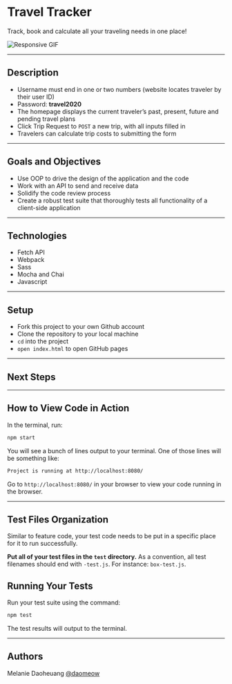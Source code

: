 # Travel Tracker
Track, book and calculate all your traveling needs in one place!

![Responsive GIF](https://media.giphy.com/media/DrCljhWG1TJQtEZtoQ/giphy.gif)

---

## Description
* Username must end in one or two numbers (website locates traveler by their user ID)
* Password: **travel2020**
* The homepage displays the current traveler’s past, present, future and pending travel plans
* Click Trip Request to `POST` a new trip, with all inputs filled in
* Travelers can calculate trip costs to submitting the form  
---
## Goals and Objectives

* Use OOP to drive the design of the application and the code
* Work with an API to send and receive data
* Solidify the code review process
* Create a robust test suite that thoroughly tests all functionality of a client-side application

---
## Technologies
* Fetch API
* Webpack
* Sass 
* Mocha and Chai
* Javascript 
---

## Setup
- Fork this project to your own Github account
- Clone the repository to your local machine
- `cd` into the project
- `open index.html` to open GitHub pages
---

## Next Steps

---

## How to View Code in Action

In the terminal, run:

```bash
npm start
```

You will see a bunch of lines output to your terminal. One of those lines will be something like:

```bash
Project is running at http://localhost:8080/
```

Go to `http://localhost:8080/` in your browser to view your code running in the browser.

---

## Test Files Organization

Similar to feature code, your test code needs to be put in a specific place for it to run successfully.

**Put all of your test files in the `test` directory.** As a convention, all test filenames should end with `-test.js`. For instance: `box-test.js`.

## Running Your Tests

Run your test suite using the command:

```bash
npm test
```

The test results will output to the terminal.

---
## Authors
Melanie Daoheuang [@daomeow](https://github.com/daomeow)

